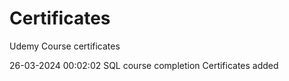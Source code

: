 # Certificates
Udemy Course certificates

26-03-2024 00:02:02 SQL course completion Certificates added
